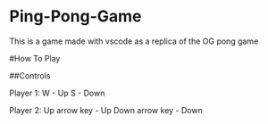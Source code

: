 # Ping-Pong-Game
This is a game made with vscode as a replica of the OG pong game

#How To Play

##Controls

Player 1:
W - Up
S - Down

Player 2: 
Up arrow key  - Up
Down arrow key - Down

